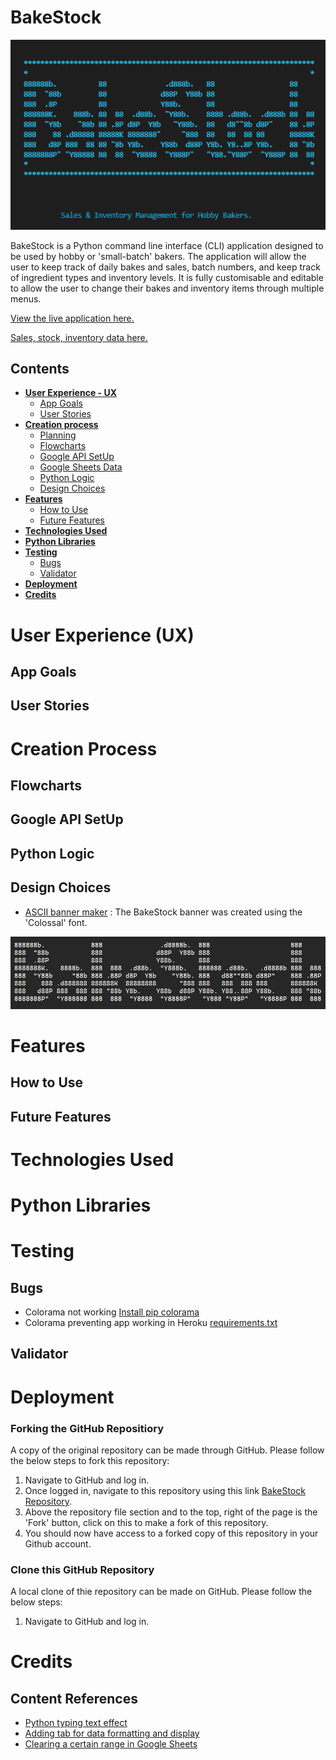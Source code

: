 # **BakeStock**
  

![bakestock ascii art](assets/readme_images/main_image.png)  


BakeStock is a Python command line interface (CLI) application designed to be used by hobby or 'small-batch' bakers. The application will allow the user to keep track of daily bakes and sales, batch numbers, and keep track of ingredient types and inventory levels. It is fully customisable and editable to allow the user to change their bakes and inventory items through multiple menus.

[View the live application here.](https://bakestock.herokuapp.com/)  

[Sales, stock, inventory data here.](https://docs.google.com/spreadsheets/d/1ny_lvzMpPjMDCl1ET9uSyVTzBcJko1QDY6DXggS_y5s/edit?usp=sharing)


## Contents
* [**User Experience - UX**](#user-experience-ux)
  * [App Goals](#app-goals)
  * [User Stories](#user-stories)
* [**Creation process**](#creation-process)
  * [Planning](#planning)
  * [Flowcharts](#flowcharts)
  * [Google API SetUp](#google-api-setup)
  * [Google Sheets Data](#google-sheets-data)
  * [Python Logic](#python-logic)
  * [Design Choices](#design-choices)
* [**Features**](#features)
  * [How to Use](#how-to-use)
  * [Future Features](#future-features)
* [**Technologies Used**](#technologies-used)
* [**Python Libraries**](#python-libraries)
* [**Testing**](#testing)
  * [Bugs](#bugs)
  * [Validator](#validator)
* [**Deployment**](#deployment)
* [**Credits**](#credits)  

  
# User Experience (UX)  
  
## App Goals
## User Stories  
  
# Creation Process
  
## Flowcharts  
## Google API SetUp
## Python Logic
## Design Choices   
   - [ASCII banner maker](https://manytools.org/hacker-tools/ascii-banner/) : The BakeStock banner was created using the 'Colossal' font.  
     
![bakestock banner image](assets/readme_images/bakestock_ascii.png)
  
# Features

## How to Use
## Future Features
  
# Technologies Used  
  
# Python Libraries  
  
# Testing  
  
## Bugs
- Colorama not working [Install pip colorama](https://tinyurl.com/msk3uknk)
- Colorama preventing app working in Heroku [requirements.txt](https://tinyurl.com/3bxmr4kj)
## Validator  
  
# Deployment  

### Forking the GitHub Repositiory

A copy of the original repository can be made through GitHub. Please follow the below steps to fork this repository:  

1. Navigate to GitHub and log in.  
2. Once logged in, navigate to this repository using this link [BakeStock Repository](https://github.com/amylour/BakeStock).
3. Above the repository file section and to the top, right of the page is the 'Fork' button, click on this to make a fork of this repository.
4. You should now have access to a forked copy of this repository in your Github account.

### Clone this GitHub Repository

A local clone of thie repository can be made on GitHub. Please follow the below steps:

1. Navigate to GitHub and log in.


  
# Credits

## Content References
   - [Python typing text effect](https://www.101computing.net/python-typing-text-effect/)
   - [Adding tab for data formatting and display](https://stackoverflow.com/questions/4488570/how-do-i-write-a-tab-in-python)
   - [Clearing a certain range in Google Sheets](https://stackoverflow.com/questions/58876935/how-to-clear-a-range-in-google-sheet-via-gspread)